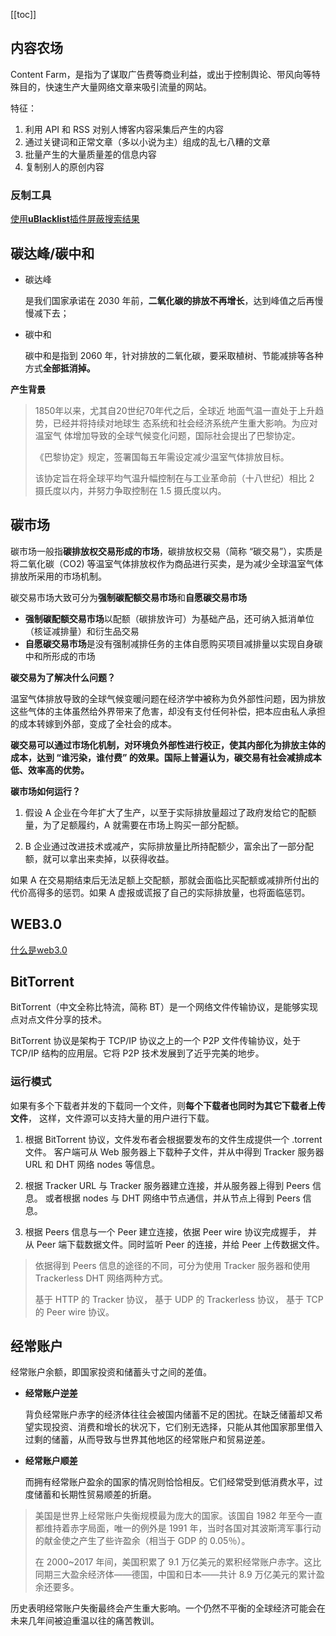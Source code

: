 [[toc]]

## 内容农场

Content Farm，是指为了谋取广告费等商业利益，或出于控制舆论、带风向等特殊目的，快速生产大量网络文章来吸引流量的网站。

特征：

1. 利用 API 和 RSS 对别人博客内容采集后产生的内容
2. 通过关键词和正常文章（多以小说为主）组成的乱七八糟的文章
3. 批量产生的大量质量差的信息内容
4. 复制别人的原创内容

### 反制工具

[使用**uBlacklist**插件屏蔽搜索结果](https://github.com/cobaltdisco/Google-Chinese-Results-Blocklist)





## 碳达峰/碳中和

- 碳达峰

  是我们国家承诺在 2030 年前，**二氧化碳的排放不再增长**，达到峰值之后再慢慢减下去；

- 碳中和

  碳中和是指到 2060 年，针对排放的二氧化碳，要采取植树、节能减排等各种方式**全部抵消掉。**

**产生背景**

> 1850年以来，尤其自20世纪70年代之后，全球近 地面气温一直处于上升趋势，已经并将持续对地球生 态系统和社会经济系统产生重大影响。为应对温室气 体增加导致的全球气候变化问题，国际社会提出了巴黎协定。
>
> 《巴黎协定》规定，签署国每五年需设定减少温室气体排放目标。
>
> 该协定旨在将全球平均气温升幅控制在与工业革命前（十八世纪）相比 2 摄氏度以内，并努力争取控制在 1.5 摄氏度以内。

## 碳市场

碳市场一般指**碳排放权交易形成的市场**，碳排放权交易（简称 “碳交易”），实质是将二氧化碳（CO2) 等温室气体排放权作为商品进行买卖，是为减少全球温室气体排放所采用的市场机制。

碳交易市场大致可分为**强制碳配额交易市场**和**自愿碳交易市场**

- **强制碳配额交易市场**以配额（碳排放许可）为基础产品，还可纳入抵消单位（核证减排量）和衍生品交易
- **自愿碳交易市场**是没有强制减排任务的主体自愿购买项目减排量以实现自身碳中和所形成的市场

**碳交易为了解决什么问题？**

温室气体排放导致的全球气候变暖问题在经济学中被称为负外部性问题，因为排放这些气体的主体虽然给外界带来了危害，却没有支付任何补偿，把本应由私人承担的成本转嫁到外部，变成了全社会的成本。

**碳交易可以通过市场化机制，对环境负外部性进行校正，使其内部化为排放主体的成本，达到 “谁污染，谁付费” 的效果。国际上普遍认为，碳交易有社会减排成本低、效率高的优势。**



**碳市场如何运行？**

1. 假设 A 企业在今年扩大了生产，以至于实际排放量超过了政府发给它的配额量，为了足额履约，A 就需要在市场上购买一部分配额。

2. B 企业通过改进技术或减产，实际排放量比所持配额少，富余出了一部分配额，就可以拿出来卖掉，以获得收益。

如果 A 在交易期结束后无法足额上交配额，那就会面临比买配额或减排所付出的代价高得多的惩罚。如果 A 虚报或谎报了自己的实际排放量，也将面临惩罚。







## WEB3.0

[什么是web3.0](https://zhuanlan.zhihu.com/p/412075990)





## BitTorrent 

BitTorrent（中文全称比特流，简称 BT）是一个网络文件传输协议，是能够实现点对点文件分享的技术。


BitTorrent 协议是架构于 TCP/IP 协议之上的一个 P2P 文件传输协议，处于 TCP/IP 结构的应用层。它将 P2P 技术发展到了近乎完美的地步。

### 运行模式

如果有多个下载者并发的下载同一个文件，则**每个下载者也同时为其它下载者上传文件**，
这样，文件源可以支持大量的用户进行下载。

1. 根据 BitTorrent 协议，文件发布者会根据要发布的文件生成提供一个 .torrent 文件。
   客户端可从 Web 服务器上下载种子文件，并从中得到 Tracker 服务器 URL 和 DHT 网络 nodes 等信息。

2. 根据 Tracker URL 与 Tracker 服务器建立连接，并从服务器上得到 Peers 信息。
   或者根据 nodes 与 DHT 网络中节点通信，并从节点上得到 Peers 信息。

3. 根据 Peers 信息与一个 Peer 建立连接，依据 Peer wire 协议完成握手，
   并从 Peer 端下载数据文件。同时监听 Peer 的连接，并给 Peer 上传数据文件。

> 
> 依据得到 Peers 信息的途径的不同，可分为使用 Tracker 服务器和使用 Trackerless DHT 网络两种方式。
> 
> 基于 HTTP 的 Tracker 协议，
> 基于 UDP 的 Trackerless 协议，
> 基于 TCP 的 Peer wire 协议。



## 经常账户

经常账户余额，即国家投资和储蓄头寸之间的差值。

- **经常账户逆差**

  背负经常账户赤字的经济体往往会被国内储蓄不足的困扰。在缺乏储蓄却又希望实现投资、消费和增长的状况下，它们别无选择，只能从其他国家那里借入过剩的储蓄，从而导致与世界其他地区的经常账户和贸易逆差。

- **经常账户顺差**

  而拥有经常账户盈余的国家的情况则恰恰相反。它们经常受到低消费水平，过度储蓄和长期性贸易顺差的折磨。

> 美国是世界上经常账户失衡规模最为庞大的国家。该国自 1982 年至今一直都维持着赤字局面，唯一的例外是 1991 年，当时各国对其波斯湾军事行动的献金使之产生了些许盈余（相当于 GDP 的 0.05％）。
>
> 在 2000~2017 年间，美国积累了 9.1 万亿美元的累积经常账户赤字。这比同期三大盈余经济体——德国，中国和日本——共计 8.9 万亿美元的累计盈余还要多。

历史表明经常账户失衡最终会产生重大影响。一个仍然不平衡的全球经济可能会在未来几年间被迫重温以往的痛苦教训。